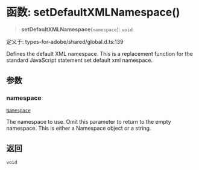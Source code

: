 # 函数: setDefaultXMLNamespace()

> **setDefaultXMLNamespace**(`namespace`): `void`

定义于: types-for-adobe/shared/global.d.ts:139

Defines the default XML namespace.
This is a replacement function for the standard JavaScript statement set default xml namespace.

## 参数

### namespace

[`Namespace`](../../JavaScript/interfaces/Namespace.md)

The namespace to use. Omit this parameter to return to the empty namespace. This is either a Namespace object or a string.

## 返回

`void`
